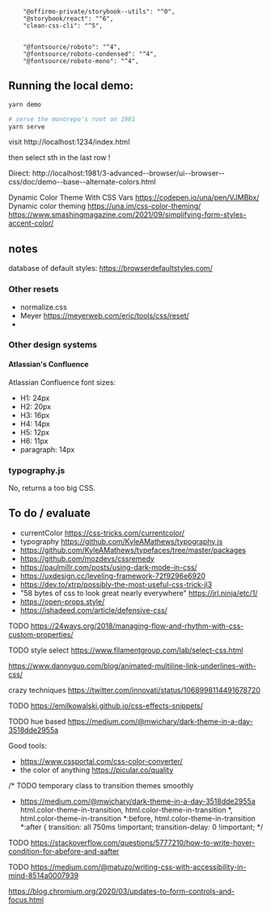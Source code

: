 


		"@offirmo-private/storybook--utils": "^0",
		"@storybook/react": "^6",
		"clean-css-cli": "^5",


		"@fontsource/roboto": "^4",
		"@fontsource/roboto-condensed": "^4",
		"@fontsource/roboto-mono": "^4",

## Running the local demo:

```bash
yarn demo

# serve the monorepo's root on 1981
yarn serve
```
visit http://localhost:1234/index.html

then select sth in the last row !

Direct: http://localhost:1981/3-advanced--browser/ui--browser--css/doc/demo--base--alternate-colors.html


Dynamic Color Theme With CSS Vars https://codepen.io/una/pen/VJMBbx/
Dynamic color theming https://una.im/css-color-theming/
https://www.smashingmagazine.com/2021/09/simplifying-form-styles-accent-color/

## notes

database of default styles: https://browserdefaultstyles.com/

### Other resets
* normalize.css
* Meyer https://meyerweb.com/eric/tools/css/reset/
*

### Other design systems

#### Atlassian's Confluence

Atlassian Confluence font sizes:
* H1: 24px
* H2: 20px
* H3: 16px
* H4: 14px
* H5: 12px
* H6: 11px
* paragraph: 14px

### typography.js
No, returns a too big CSS.


## To do / evaluate

* currentColor https://css-tricks.com/currentcolor/
* typography https://github.com/KyleAMathews/typography.js
* https://github.com/KyleAMathews/typefaces/tree/master/packages
* https://github.com/mozdevs/cssremedy
* https://paulmillr.com/posts/using-dark-mode-in-css/
* https://uxdesign.cc/leveling-framework-72f9296e6920
* https://dev.to/xtrp/possibly-the-most-useful-css-trick-jl3
* "58 bytes of css to look great nearly everywhere" https://jrl.ninja/etc/1/
* https://open-props.style/
* https://ishadeed.com/article/defensive-css/

TODO https://24ways.org/2018/managing-flow-and-rhythm-with-css-custom-properties/

TODO style select https://www.filamentgroup.com/lab/select-css.html

https://www.dannyguo.com/blog/animated-multiline-link-underlines-with-css/

crazy techniques https://twitter.com/innovati/status/1068998114491678720

TODO https://emilkowalski.github.io/css-effects-snippets/

TODO hue based https://medium.com/@mwichary/dark-theme-in-a-day-3518dde2955a


Good tools:
* https://www.cssportal.com/css-color-converter/
* the color of anything https://picular.co/quality


/* TODO temporary class to transition themes smoothly
 * https://medium.com/@mwichary/dark-theme-in-a-day-3518dde2955a
html.color-theme-in-transition,
html.color-theme-in-transition *,
html.color-theme-in-transition *:before,
html.color-theme-in-transition *:after {
	transition: all 750ms !important;
	transition-delay: 0 !important;
*/


TODO https://stackoverflow.com/questions/5777210/how-to-write-hover-condition-for-abefore-and-aafter

TODO https://medium.com/@matuzo/writing-css-with-accessibility-in-mind-8514a0007939

https://blog.chromium.org/2020/03/updates-to-form-controls-and-focus.html

